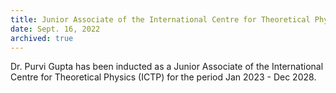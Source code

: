 ```yaml
---
title: Junior Associate of the International Centre for Theoretical Physics
date: Sept. 16, 2022
archived: true
---
```


Dr. Purvi Gupta has been inducted as a Junior Associate of the International Centre for Theoretical Physics (ICTP) for the period Jan 2023 - Dec 2028. 